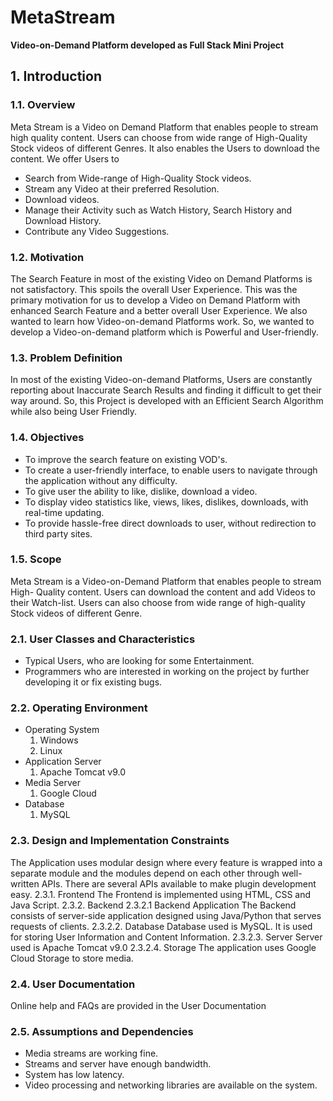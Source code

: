 # MetaStream
**Video-on-Demand Platform developed as Full Stack Mini Project** 
## 1. Introduction
### 1.1. Overview
Meta Stream is a Video on Demand Platform that enables people to stream high
quality content. Users can choose from wide range of High-Quality Stock videos of
different Genres. It also enables the Users to download the content.
We offer Users to
* Search from Wide-range of High-Quality Stock videos.
* Stream any Video at their preferred Resolution.
* Download videos.
* Manage their Activity such as Watch History, Search History and Download History.
* Contribute any Video Suggestions.
### 1.2. Motivation
The Search Feature in most of the existing Video on Demand Platforms is not
satisfactory. This spoils the overall User Experience. This was the primary motivation
for us to develop a Video on Demand Platform with enhanced Search Feature and a better
overall User Experience. We also wanted to learn how Video-on-demand Platforms
work. So, we wanted to develop a Video-on-demand platform which is Powerful and
User-friendly.
### 1.3. Problem Definition
In most of the existing Video-on-demand Platforms, Users are constantly reporting
about Inaccurate Search Results and finding it difficult to get their way around. So, this
Project is developed with an Efficient Search Algorithm while also being User Friendly.
### 1.4. Objectives
* To improve the search feature on existing VOD's.
* To create a user-friendly interface, to enable users to navigate through the application without any difficulty.
* To give user the ability to like, dislike, download a video.
* To display video statistics like, views, likes, dislikes, downloads, with real-time updating.
* To provide hassle-free direct downloads to user, without redirection to third party sites.
### 1.5. Scope
Meta Stream is a Video-on-Demand Platform that enables people to stream High-
Quality content. Users can download the content and add Videos to their Watch-list.
Users can also choose from wide range of high-quality Stock videos of different Genre.

### 2.1. User Classes and Characteristics
* Typical Users, who are looking for some Entertainment.
* Programmers who are interested in working on the project by further developing it or fix existing bugs.
### 2.2. Operating Environment
* Operating System
    1. Windows
    2. Linux
* Application Server
    1. Apache Tomcat v9.0
* Media Server
    1. Google Cloud
* Database
    1. MySQL

### 2.3. Design and Implementation Constraints
The Application uses modular design where every feature is wrapped into a separate
module and the modules depend on each other through well-written APIs. There are several
APIs available to make plugin development easy.
    2.3.1. Frontend
        The Frontend is implemented using HTML, CSS and Java Script.
    2.3.2. Backend
        2.3.2.1 Backend Application
            The Backend consists of server-side application designed using Java/Python that serves requests of clients.
        2.3.2.2. Database
            Database used is MySQL. It is used for storing User Information and Content Information.
        2.3.2.3. Server
            Server used is Apache Tomcat v9.0
        2.3.2.4. Storage
            The application uses Google Cloud Storage to store media.
### 2.4. User Documentation
Online help and FAQs are provided in the User Documentation
### 2.5. Assumptions and Dependencies
* Media streams are working fine.
* Streams and server have enough bandwidth.
* System has low latency.
* Video processing and networking libraries are available on the system.